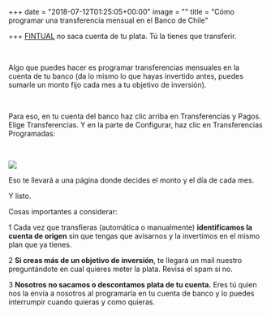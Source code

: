 +++
date = "2018-07-12T01:25:05+00:00"
image = ""
title = "Cómo programar una transferencia mensual en el Banco de Chile"

+++
[FINTUAL](http://www.fintual.com) no saca cuenta de tu plata. Tú la tienes que transferir.

<br>

Algo que puedes hacer es programar transferencias mensuales en la cuenta de tu banco (da lo mismo lo que hayas invertido antes, puedes sumarle un monto fijo cada mes a tu objetivo de inversión).

<br>

Para eso, en tu cuenta del banco haz clic arriba en Transferencias y Pagos. Elige Transferencias. Y en la parte de Configurar, haz clic en Transferencias Programadas:

<br>

![](https://cdn-images-1.medium.com/max/800/1\*rBvj3KsEU3SE9ZbWyEnGLQ.png)

Eso te llevará a una página donde decides el monto y el día de cada mes. 

Y listo.

Cosas importantes a considerar:

1 Cada vez que transfieras (automática o manualmente) **identificamos la cuenta de origen** sin que tengas que avisarnos y la invertimos en el mismo plan que ya tienes.

2 **Si creas más de un objetivo de inversión**, te llegará un mail nuestro preguntándote en cual quieres meter la plata. Revisa el spam si no.

3 **Nosotros no sacamos o descontamos plata de tu cuenta.** Eres tú quien nos la envía a nosotros al programarla en tu cuenta de banco y lo puedes interrumpir cuando quieras y como quieras.